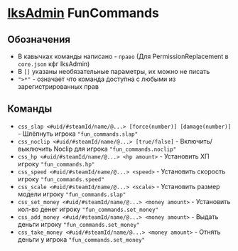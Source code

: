 ﻿# [IksAdmin](https://github.com/Iksix/Iks_Admin) FunCommands

## Обозначения
- В кавычках команды написано - `право` (Для PermissionReplacement в `core.json` кфг IksAdmin)
- В `[]` указаны необязательные параметры, их можно не писать
- `">*"` - означает что команда доступна с любыми из зарегистрированных прав

## Команды
- `css_slap <#uid/#steamId/name/@...> [force(number)] [damage(number)]` - Шлёпнуть игрока `"fun_commands.slap"` 
- `css_noclip <#uid/#steamId/name/@...> [true/false]` - Включить/выключить Noclip для игрока `"fun_commands.noclip"` 
- `css_hp <#uid/#steamId/name/@...> <hp amount>` - Установить ХП игроку `"fun_commands.hp"` 
- `css_speed <#uid/#steamId/name/@...> <speed>` - Установить скорость игроку `"fun_commands.speed"` 
- `css_scale <#uid/#steamId/name/@...> <scale>` - Установить размер модели игроку `"fun_commands.slap"` 
- `css_set_money <#uid/#steamId/name/@...> <money amount>` - Установить кол-во денег игроку `"fun_commands.set_money"` 
- `css_add_money <#uid/#steamId/name/@...> <money amount>` - Выдать деньги игроку `"fun_commands.set_money"` 
- `css_take_money <#uid/#steamId/name/@...> <money amount>` - Отнять деньги у игрока `"fun_commands.set_money"` 

